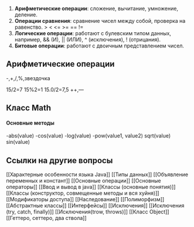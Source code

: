 1. **Арифметические операции**: сложение, вычитание, умножение, деление.
2. **Операции сравнения**: сравнение чисел между собой, проверка на равенство. > < <= >= == !=
3. **Логические операции**: работают с булевским типом данных, например, && (И), || (ИЛИ), ^ (исключения), ! (отрицания).
4. **Битовые операции**: работают с двоичным представлением чисел.

## Арифметические операции 

-,+,/,%,звездочка

15/2=7
15%2=1
15.0/2=7,5
++,—

## Класс Math

#### Основные методы
-abs(value)
-cos(value)
-log(value)
-pow(value1, value2)
sqrt(value)
sin(value)

## Ссылки на другие вопросы

[[Характерные особенности языка Java]]
[[Типы данных]]
[[Объявление переменных и констант]]
[[Основные операции]]
[[Основные операторы]]
[[Ввод и вывод в java]]
[[Классы (основные понятия)]]
[[Классы (конструктор, совмещенные методы и вся хуйня)]]
[[Модификаторы доступа]]
[[Наследование]]
[[Полиморфизм]]
[[Абстрактные классы]]
[[Интерфейсы]]
[[Исключения]]
[[Исключения (try, catch, finally)]]
[[Исключения(trow, throws)]]
[[Класс Object]]
[[Геттеро, сеттеро, два ствола]]